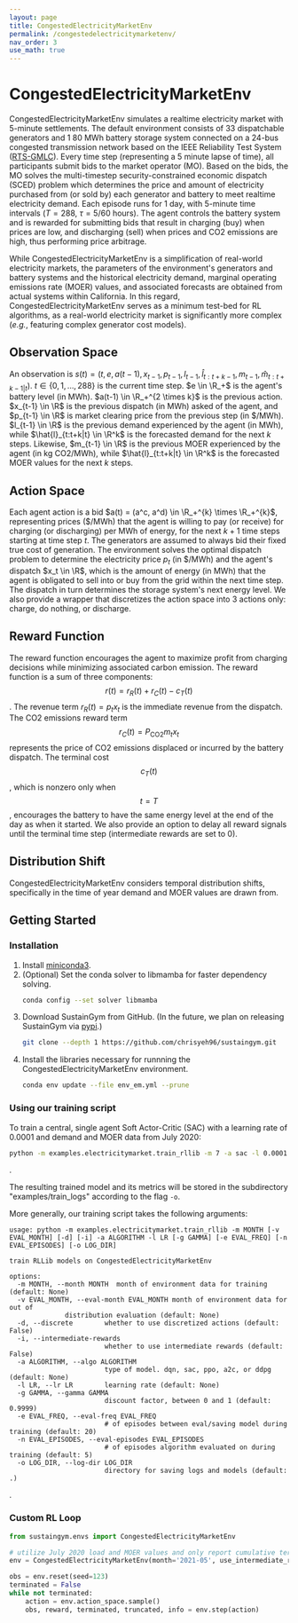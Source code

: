 ```yaml
---
layout: page
title: CongestedElectricityMarketEnv
permalink: /congestedelectricitymarketenv/
nav_order: 3
use_math: true
---
```


# CongestedElectricityMarketEnv

CongestedElectricityMarketEnv simulates a realtime electricity market with 5-minute settlements. The default environment consists of 33 dispatchable generators and 1 80 MWh battery storage system connected on a 24-bus congested transmission network based on the IEEE Reliability Test System ([RTS-GMLC](https://www.osti.gov/servlets/purl/1545004)). Every time step (representing a 5 minute lapse of time), all participants submit bids to the market operator (MO). Based on the bids, the MO solves the multi-timestep security-constrained economic dispatch (SCED) problem which determines the price and amount of electricity purchased from (or sold by) each generator and battery to meet realtime electricity demand. Each episode runs for 1 day, with 5-minute time intervals ($T = 288$, $\tau = 5/60$ hours). The agent controls the battery system and is rewarded for submitting bids that result in charging (buy) when prices are low, and discharging (sell) when prices and CO2 emissions are high, thus performing price arbitrage.

While CongestedElectricityMarketEnv is a simplification of real-world electricity markets, the parameters of the environment's generators and battery systems and the historical electricity demand, marginal operating emissions rate (MOER) values, and associated forecasts are obtained from actual systems within California. In this regard, CongestedElectricityMarketEnv serves as a minimum test-bed for RL algorithms, as a real-world electricity market is significantly more complex (_e.g._, featuring complex generator cost models).

## Observation Space

An observation is $s(t) = (t, e, a(t-1), x_{t-1}, p_{t-1}, l_{t-1}, \hat{l}_{t:t+k-1}, m_{t-1}, \hat{m}_{t:t+k-1|t})$. $t \in \{0, 1, \dotsc, 288\}$ is the current time step. $e \in \R_+$ is the agent's battery level (in MWh). $a(t-1) \in \R_+^{2 \times k}$ is the previous action. $x_{t-1} \in \R$ is the previous dispatch (in MWh) asked of the agent, and $p_{t-1} \in \R$ is market clearing price from the previous step (in \$/MWh). $l_{t-1} \in \R$  is the previous demand experienced by the agent (in MWh), while $\hat{l}_{t:t+k|t} \in \R^k$ is the forecasted demand for the next $k$ steps. Likewise, $m_{t-1} \in \R$ is the previous MOER experienced by the agent (in kg CO2/MWh), while $\hat{l}_{t:t+k|t} \in \R^k$ is the forecasted MOER values for the next $k$ steps.

## Action Space
Each agent action is a bid $a(t) = (a^c, a^d) \in \R_+^{k} \times \R_+^{k}$, representing prices (\$/MWh) that the agent is willing to pay (or receive) for charging (or discharging) per MWh of energy, for the next $k+1$ time steps starting at time step $t$. The generators are assumed to always bid their fixed true cost of generation. The environment solves the optimal dispatch problem to determine the electricity price $p_t$ (in \$/MWh) and the agent's dispatch $x_t \in \R$, which is the amount of energy (in MWh) that the agent is obligated to sell into or buy from the grid within the next time step. The dispatch in turn determines the storage system's next energy level. We also provide a wrapper that discretizes the action space into 3 actions only: charge, do nothing, or discharge.

## Reward Function
The reward function encourages the agent to maximize profit from charging decisions while minimizing associated carbon emission. The reward function is a sum of three components: $$r(t) = r_R(t) + r_C(t) - c_T(t)$$. The revenue term $r_R(t) = p_t x_t$ is the immediate revenue from the dispatch. The CO2 emissions reward term $$r_C(t) = P_\text{CO2} m_t x_t$$ represents the price of CO2 emissions displaced or incurred by the battery dispatch. The terminal cost $$c_T(t)$$, which is nonzero only when $$t=T$$, encourages the battery to have the same energy level at the end of the day as when it started. We also provide an option to delay all reward signals until the terminal time step (intermediate rewards are set to 0).

## Distribution Shift
CongestedElectricityMarketEnv considers temporal distribution shifts, specifically in the time of year demand and MOER values are drawn from. 

## Getting Started

### Installation

1. Install [miniconda3](https://docs.conda.io/en/latest/miniconda-other-installer-links.html).
2. (Optional) Set the conda solver to libmamba for faster dependency solving.
    ```bash
    conda config --set solver libmamba
    ```
3. Download SustainGym from GitHub. (In the future, we plan on releasing SustainGym via [pypi](https://pypi.org/).)
    ```bash
    git clone --depth 1 https://github.com/chrisyeh96/sustaingym.git
    ```
4. Install the libraries necessary for runnning the CongestedElectricityMarketEnv environment.
    ```bash
    conda env update --file env_em.yml --prune
    ```

### Using our training script

To train a central, single agent Soft Actor-Critic (SAC) with a learning rate of 0.0001 and demand and MOER data from July 2020:

```bash
python -m examples.electricitymarket.train_rllib -m 7 -a sac -l 0.0001 -o examples/train_logs
```
.

The resulting trained model and its metrics will be stored in the subdirectory "examples/train_logs" according to the flag `-o`.

More generally, our training script takes the following arguments:

```
usage: python -m examples.electricitymarket.train_rllib -m MONTH [-v EVAL_MONTH] [-d] [-i] -a ALGORITHM -l LR [-g GAMMA] [-e EVAL_FREQ] [-n EVAL_EPISODES] [-o LOG_DIR]

train RLLib models on CongestedElectricityMarketEnv

options:
  -m MONTH, --month MONTH  month of environment data for training (default: None)
  -v EVAL_MONTH, --eval-month EVAL_MONTH month of environment data for out of
              distribution evaluation (default: None)
  -d, --discrete        whether to use discretized actions (default: False)
  -i, --intermediate-rewards
                        whether to use intermediate rewards (default: False)
  -a ALGORITHM, --algo ALGORITHM
                        type of model. dqn, sac, ppo, a2c, or ddpg (default: None)
  -l LR, --lr LR        learning rate (default: None)
  -g GAMMA, --gamma GAMMA
                        discount factor, between 0 and 1 (default: 0.9999)
  -e EVAL_FREQ, --eval-freq EVAL_FREQ
                        # of episodes between eval/saving model during training (default: 20)
  -n EVAL_EPISODES, --eval-episodes EVAL_EPISODES
                        # of episodes algorithm evaluated on during training (default: 5)
  -o LOG_DIR, --log-dir LOG_DIR
                        directory for saving logs and models (default: .)
```
.

### Custom RL Loop

```python
from sustaingym.envs import CongestedElectricityMarketEnv

# utilize July 2020 load and MOER values and only report cumulative terminal rewards
env = CongestedElectricityMarketEnv(month='2021-05', use_intermediate_rewards=False)

obs = env.reset(seed=123)
terminated = False
while not terminated:
    action = env.action_space.sample()
    obs, reward, terminated, truncated, info = env.step(action)
```
